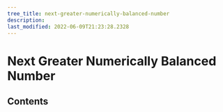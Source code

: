 ```yaml
---
tree_title: next-greater-numerically-balanced-number
description: 
last_modified: 2022-06-09T21:23:28.2328
---
```


# Next Greater Numerically Balanced Number

## Contents
